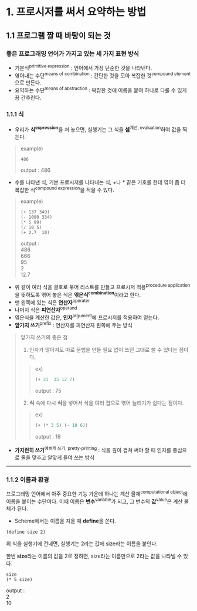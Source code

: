 # 1. 프로시저를 써서 요약하는 방법
## 1.1 프로그램 짤 때 바탕이 되는 것
### 좋은 프로그래밍 언어가 가지고 있는 세 가지 표현 방식
- 기본식<sup>primitive expression</sup> : 언어에서 가장 단순한 것을 나타낸다.
- 엮어내는 수단<sup>means of combination</sup> : 간단한 것을 모아 복잡한 것<sup>compound element</sup>으로 만든다.
- 요약하는 수단<sup>means of abstraction</sup> : 복잡한 것에 이름을 붙여 하나로 다룰 수 있게 끔 간추린다.
### 1.1.1 식
- 우리가 **식**<sup>**expression**</sup>을 쳐 놓으면, 실행기는 그 식을 **셈**<sup>계산, evaluation</sup>하여 값을 찍는다.
> example)
> ``` Lisp
> 486
> ```
> output : 486
- 수를 나타낸 식, 기본 프로시저를 나타내는 식, +나 * 같은 기호를 한데 엮어 좀 더 복잡한 식<sup>compound expression</sup>을 적을 수 있다.
> example)
> ``` Lisp
> (+ 137 349)
> (- 1000 334)
> (* 5 99)
> (/ 10 5)
> (+ 2.7  10)
> ```
> output : <br>486<br>666<br>95<br>2<br>12.7

- 위 같이 여러 식을 괄호로 묶어 리스트를 만들고 프로시저 적용<sup>procedure application</sup>을 뜻하도록 엮어 놓은 식은 **엮은식**<sup>**combination**</sup>이라고 한다.
- 맨 왼쪽에 있는 식은 **연산자**<sup>operater</sup>
- 나머지 식은 **피연산자**<sup>operand</sup>
- 엮은식을 계산한 값은, **인자**<sup>argument</sup>에 프로시저를 적용하여 얻는다.
- **앞가지 쓰기**<sup>prefix</sup> : 연산자를 피연산자 왼쪽에 두는 방식
> 앞가지 쓰기의 좋은 점
> 1. 인자가 많아져도 따로 문법을 만들 필요 없이 쓰던 그대로 쓸 수 있다는 점이다.
>> ex)
> > ```lisp
> > (+ 21  35 12 7)
> > ```
> > output : 75
> 2. **식** 속에 다시 **식**을 넣어서 식을 여러 겹으로 엮어 늘리기가 쉽다는 점이다.
> > ex)
> > ```lisp
> > (+ (* 3 5) (- 10 6))
> > ```
> > output : 19

- **가지런히 쓰기**<sup>예쁘게 쓰기, pretty-printing</sup> : 식을 깊이 겹쳐 써야 할 때 인자를 중심으로 줄을 맞추고 알맞게 들여 쓰는 방식
___
### 1.1.2 이름과 환경

  프로그래밍 언어에서 아주 중요한 기능 가운데 하나는 계산 물체<sup>computational object</sup>에 이름을 붙이는 수단이다. 이때 이름은 **변수**<sup>variable</sup>가 되고, 그 변수의 **값**<sup>value</sup>은 계산 물체가 된다.
  - Scheme에서는 이름을 지을 때 **define**을 쓴다.

```Lisp
(define size 2)
```
위 식을 실행기에 건네면, 실행기는 2라는 값에 size라는 이름을 붙인다.

한번 **size**라는 이름의 값을 2로 정하면, size라는 이름만으로 2라는 값을 나타낼 수 있다.
```Lisp
size
(* 5 size)
```
output : <br>2<br>10